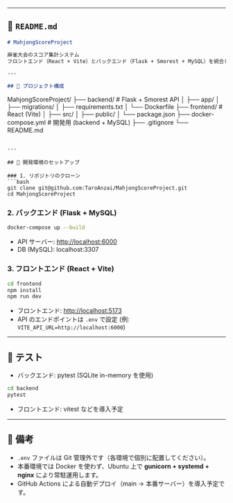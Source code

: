 

---

## 📄 `README.md`

```markdown
# MahjongScoreProject

麻雀大会のスコア集計システム  
フロントエンド（React + Vite）とバックエンド（Flask + Smorest + MySQL）を統合した開発用リポジトリです。

---

## 📂 プロジェクト構成

```

MahjongScoreProject/
├── backend/        # Flask + Smorest API
│   ├── app/
│   ├── migrations/
│   ├── requirements.txt
│   └── Dockerfile
├── frontend/       # React (Vite)
│   ├── src/
│   ├── public/
│   └── package.json
├── docker-compose.yml  # 開発用 (backend + MySQL)
├── .gitignore
└── README.md

````

---

## 🚀 開発環境のセットアップ

### 1. リポジトリのクローン
```bash
git clone git@github.com:TaroAnzai/MahjongScoreProject.git
cd MahjongScoreProject
````

### 2. バックエンド (Flask + MySQL)

```bash
docker-compose up --build
```

* API サーバー: [http://localhost:6000](http://localhost:6000)
* DB (MySQL): localhost:3307

### 3. フロントエンド (React + Vite)

```bash
cd frontend
npm install
npm run dev
```

* フロントエンド: [http://localhost:5173](http://localhost:5173)
* API のエンドポイントは `.env` で設定 (例: `VITE_API_URL=http://localhost:6000`)

---

## 🧪 テスト

* バックエンド: pytest (SQLite in-memory を使用)

```bash
cd backend
pytest
```

* フロントエンド: vitest などを導入予定

---

## 📌 備考

* `.env` ファイルは Git 管理外です（各環境で個別に配置してください）。
* 本番環境では Docker を使わず、Ubuntu 上で **gunicorn + systemd + nginx** により常駐運用します。
* GitHub Actions による自動デプロイ（main → 本番サーバー）を導入予定です。

```


